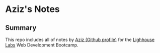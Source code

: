 # Aziz's Notes 

## Summary

This repo includes all of notes by [Aziz (Github profile)](https://github.com/Friies) for the [Lighhouse Labs](lighthouselabs.ca) Web Development Bootcamp.